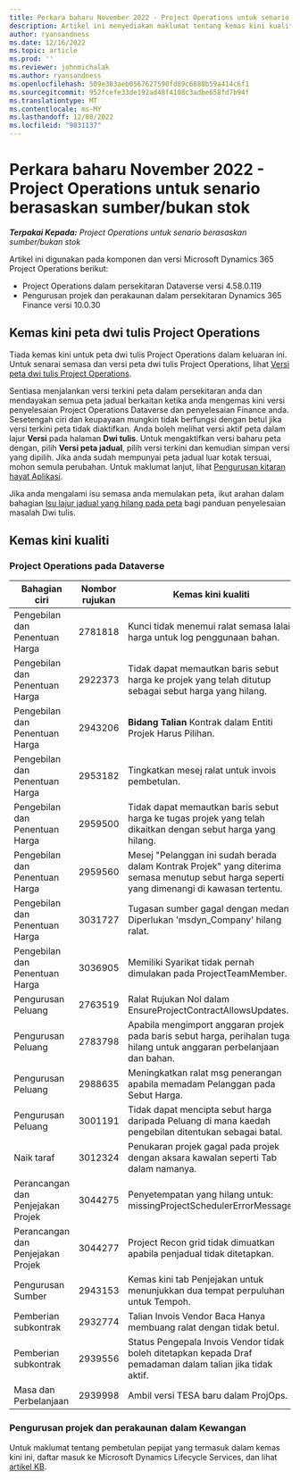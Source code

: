```yaml
---
title: Perkara baharu November 2022 - Project Operations untuk senario berasaskan sumber/bukan stok
description: Artikel ini menyediakan maklumat tentang kemas kini kualiti yang tersedia dalam keluaran Microsoft Dynamics 365 Project Operations pada November 2022 untuk senario berasaskan sumber/bukan stok.
author: ryansandness
ms.date: 12/16/2022
ms.topic: article
ms.prod: ''
ms.reviewer: johnmichalak
ms.author: ryansandness
ms.openlocfilehash: 509e303aeb0567627590fd89c6888b59a414c6f1
ms.sourcegitcommit: 952fcefe33de192ad48f4108c3adbe658fd7b94f
ms.translationtype: MT
ms.contentlocale: ms-MY
ms.lasthandoff: 12/08/2022
ms.locfileid: "9831137"
---
```

# <a name="whats-new-november-2022---project-operations-for-resourcenon-stocked-based-scenarios"></a>Perkara baharu November 2022 - Project Operations untuk senario berasaskan sumber/bukan stok

_**Terpakai Kepada:** Project Operations untuk senario berasaskan sumber/bukan stok_

Artikel ini digunakan pada komponen dan versi Microsoft Dynamics 365 Project Operations berikut:

- Project Operations dalam persekitaran Dataverse versi 4.58.0.119
- Pengurusan projek dan perakaunan dalam persekitaran Dynamics 365 Finance versi 10.0.30

## <a name="project-operations-dual-write-maps-updates"></a>Kemas kini peta dwi tulis Project Operations

Tiada kemas kini untuk peta dwi tulis Project Operations dalam keluaran ini. Untuk senarai semasa dan versi peta dwi tulis Project Operations, lihat [Versi peta dwi tulis Project Operations](../environment/resource-dual-write-maps.md).

Sentiasa menjalankan versi terkini peta dalam persekitaran anda dan mendayakan semua peta jadual berkaitan ketika anda mengemas kini versi penyelesaian Project Operations Dataverse dan penyelesaian Finance anda. Sesetengah ciri dan keupayaan mungkin tidak berfungsi dengan betul jika versi terkini peta tidak diaktifkan. Anda boleh melihat versi aktif peta dalam lajur **Versi** pada halaman **Dwi tulis**. Untuk mengaktifkan versi baharu peta dengan, pilih **Versi peta jadual**, pilih versi terkini dan kemudian simpan versi yang dipilih. Jika anda sudah mempunyai peta jadual luar kotak tersuai, mohon semula perubahan. Untuk maklumat lanjut, lihat [Pengurusan kitaran hayat Aplikasi](/dynamics365/fin-ops-core/dev-itpro/data-entities/dual-write/app-lifecycle-management).

Jika anda mengalami isu semasa anda memulakan peta, ikut arahan dalam bahagian [Isu lajur jadual yang hilang pada peta](/dynamics365/fin-ops-core/dev-itpro/data-entities/dual-write/dual-write-troubleshooting-finops-upgrades#missing-table-columns-issue-on-maps) bagi panduan penyelesaian masalah Dwi tulis.

## <a name="quality-updates"></a>Kemas kini kualiti

### <a name="project-operations-on-dataverse"></a>Project Operations pada Dataverse

| Bahagian ciri | Nombor rujukan | Kemas kini kualiti |
| --- | --- | --- |
| Pengebilan dan Penentuan Harga | 2781818 | Kunci tidak menemui ralat semasa lalai harga untuk log penggunaan bahan. |
| Pengebilan dan Penentuan Harga | 2922373 | Tidak dapat memautkan baris sebut harga ke projek yang telah ditutup sebagai sebut harga yang hilang. |
| Pengebilan dan Penentuan Harga | 2943206 | **Bidang Talian** Kontrak dalam Entiti Projek Harus Pilihan. |
| Pengebilan dan Penentuan Harga | 2953182 | Tingkatkan mesej ralat untuk invois pembetulan.|
| Pengebilan dan Penentuan Harga | 2959500 | Tidak dapat memautkan baris sebut harga ke tugas projek yang telah dikaitkan dengan sebut harga yang hilang.|
| Pengebilan dan Penentuan Harga | 2959560 | Mesej "Pelanggan ini sudah berada dalam Kontrak Projek" yang diterima semasa menutup sebut harga seperti yang dimenangi di kawasan tertentu. |
| Pengebilan dan Penentuan Harga | 3031727 | Tugasan sumber gagal dengan medan Diperlukan 'msdyn_Company' hilang ralat. |
| Pengebilan dan Penentuan Harga | 3036905 | Memiliki Syarikat tidak pernah dimulakan pada ProjectTeamMember. |
| Pengurusan Peluang | 2763519 | Ralat Rujukan Nol dalam EnsureProjectContractAllowsUpdates. |
| Pengurusan Peluang | 2783798 | Apabila mengimport anggaran projek pada baris sebut harga, perihalan tugas hilang untuk anggaran perbelanjaan dan bahan.|
| Pengurusan Peluang | 2988635 | Meningkatkan ralat msg penerangan apabila memadam Pelanggan pada Sebut Harga. |
| Pengurusan Peluang | 3001191 | Tidak dapat mencipta sebut harga daripada Peluang di mana kaedah pengebilan ditentukan sebagai batal. |
| Naik taraf | 3012324 | Penukaran projek gagal pada projek dengan aksara kawalan seperti Tab dalam namanya. || Perancangan dan Penjejakan Projek | 2790384 | Masa keluar Pending OperationSet terlalu pendek. |
| Perancangan dan Penjejakan Projek | 3044275 | Penyetempatan yang hilang untuk: missingProjectSchedulerErrorMessage. |
| Perancangan dan Penjejakan Projek | 3044277 | Project Recon grid tidak dimuatkan apabila penjadual tidak ditetapkan.|
| Pengurusan Sumber | 2943153 | Kemas kini tab Penjejakan untuk menunjukkan dua tempat perpuluhan untuk Tempoh.|
| Pemberian subkontrak | 2932774 | Talian Invois Vendor Baca Hanya membuang ralat dengan tidak betul. |
| Pemberian subkontrak | 2939556 | Status Pengepala Invois Vendor tidak boleh ditetapkan kepada Draf pemadaman dalam talian jika tidak aktif. |
| Masa dan Perbelanjaan | 2939998 | Ambil versi TESA baru dalam ProjOps. |


### <a name="project-management-and-accounting-in-finance"></a>Pengurusan projek dan perakaunan dalam Kewangan

Untuk maklumat tentang pembetulan pepijat yang termasuk dalam kemas kini ini, daftar masuk ke Microsoft Dynamics Lifecycle Services, dan lihat [artikel KB](https://fix.lcs.dynamics.com/Issue/Details?bugId=745468).

